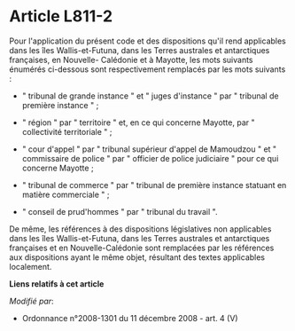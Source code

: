 # Article L811-2

Pour l'application du présent code et des dispositions qu'il rend applicables dans les îles Wallis-et-Futuna, dans les Terres
australes et antarctiques françaises, en Nouvelle- Calédonie et à Mayotte, les mots suivants énumérés ci-dessous sont
respectivement remplacés par les mots suivants :

- " tribunal de grande instance " et " juges d'instance " par " tribunal de première instance " ;

- " région " par " territoire " et, en ce qui concerne Mayotte, par " collectivité territoriale " ;

- " cour d'appel " par " tribunal supérieur d'appel de Mamoudzou " et " commissaire de police " par " officier de police
judiciaire " pour ce qui concerne Mayotte ;

- " tribunal de commerce " par " tribunal de première instance statuant en matière commerciale " ;

- " conseil de prud'hommes " par " tribunal du travail ".

De même, les références à des dispositions législatives non applicables dans les îles Wallis-et-Futuna, dans les Terres
australes et antarctiques françaises et en Nouvelle-Calédonie sont remplacées par les références aux dispositions ayant le
même objet, résultant des textes applicables localement.

**Liens relatifs à cet article**

_Modifié par_:

  - Ordonnance n°2008-1301 du 11 décembre 2008 - art. 4 (V)

